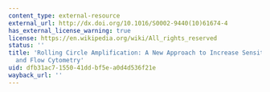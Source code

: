 ```yaml
---
content_type: external-resource
external_url: http://dx.doi.org/10.1016/S0002-9440(10)61674-4
has_external_license_warning: true
license: https://en.wikipedia.org/wiki/All_rights_reserved
status: ''
title: 'Rolling Circle Amplification: A New Approach to Increase Sensitivity for Immunohistochemistry
  and Flow Cytometry'
uid: dfb31ac7-1550-41dd-bf5e-a0d4d536f21e
wayback_url: ''
---
```

